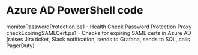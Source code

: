 # Azure AD PowerShell code

monitorPasswordProtection.ps1 - Health Check Password Protection Proxy
checkExpiringSAMLCert.ps1 - Checks for expiring SAML certs in Azure AD (raises Jira ticket, Slack notification, sends to Grafana, sends to SQL, calls PagerDuty)
